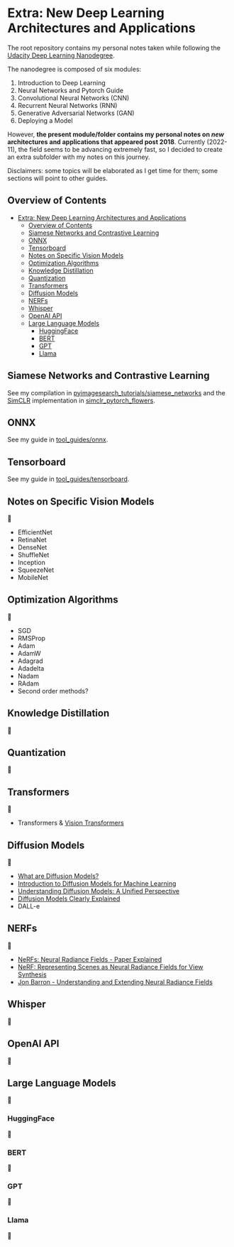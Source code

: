 # Extra: New Deep Learning Architectures and Applications

The root repository contains my personal notes taken while following the [Udacity Deep Learning Nanodegree](https://www.udacity.com/course/deep-learning-nanodegree--nd101).

The nanodegree is composed of six modules:

1. Introduction to Deep Learning
2. Neural Networks and Pytorch Guide
3. Convolutional Neural Networks (CNN)
4. Recurrent Neural Networks (RNN)
5. Generative Adversarial Networks (GAN)
6. Deploying a Model

However, **the present module/folder contains my personal notes on *new* architectures and applications that appeared post 2018**. Currently (2022-11), the field seems to be advancing extremely fast, so I decided to create an extra subfolder with my notes on this journey.

Disclaimers: some topics will be elaborated as I get time for them; some sections will point to other guides.

## Overview of Contents

- [Extra: New Deep Learning Architectures and Applications](#extra-new-deep-learning-architectures-and-applications)
  - [Overview of Contents](#overview-of-contents)
  - [Siamese Networks and Contrastive Learning](#siamese-networks-and-contrastive-learning)
  - [ONNX](#onnx)
  - [Tensorboard](#tensorboard)
  - [Notes on Specific Vision Models](#notes-on-specific-vision-models)
  - [Optimization Algorithms](#optimization-algorithms)
  - [Knowledge Distillation](#knowledge-distillation)
  - [Quantization](#quantization)
  - [Transformers](#transformers)
  - [Diffusion Models](#diffusion-models)
  - [NERFs](#nerfs)
  - [Whisper](#whisper)
  - [OpenAI API](#openai-api)
  - [Large Language Models](#large-language-models)
    - [HuggingFace](#huggingface)
    - [BERT](#bert)
    - [GPT](#gpt)
    - [Llama](#llama)

## Siamese Networks and Contrastive Learning

See my compilation in [pyimagesearch_tutorials/siamese_networks](https://github.com/mxagar/pyimagesearch_tutorials/tree/main/siamese_networks) and the [SimCLR](https://arxiv.org/abs/2002.05709) implementation in [simclr_pytorch_flowers](https://github.com/mxagar/simclr_pytorch_flowers).

## ONNX

See my guide in [tool_guides/onnx](https://github.com/mxagar/tool_guides/tree/master/onnx).

## Tensorboard

See my guide in [tool_guides/tensorboard](https://github.com/mxagar/tool_guides/tree/master/tensorboard).

## Notes on Specific Vision Models

:construction:

- EfficientNet
- RetinaNet
- DenseNet
- ShuffleNet
- Inception
- SqueezeNet
- MobileNet

## Optimization Algorithms

:construction:

- SGD
- RMSProp
- Adam
- AdamW
- Adagrad
- Adadelta
- Nadam
- RAdam
- Second order methods?

## Knowledge Distillation

:construction:

## Quantization

:construction:

## Transformers

:construction:

-  Transformers & [Vision Transformers](https://iaml-it.github.io/posts/2021-04-28-transformers-in-vision/)

## Diffusion Models

:construction:

- [What are Diffusion Models?](https://www.youtube.com/watch?v=fbLgFrlTnGU&list=LL)
- [Introduction to Diffusion Models for Machine Learning](https://www.assemblyai.com/blog/diffusion-models-for-machine-learning-introduction/)
- [Understanding Diffusion Models: A Unified Perspective](https://arxiv.org/abs/2208.11970)
- [Diffusion Models Clearly Explained](https://medium.com/@PhysicistMarianna/diffusion-models-clearly-explained-1fbd5afa36b3)
- DALL-e

## NERFs

:construction:

- [NeRFs: Neural Radiance Fields - Paper Explained](https://www.youtube.com/watch?v=WSfEfZ0ilw4)
- [NeRF: Representing Scenes as Neural Radiance Fields for View Synthesis](https://arxiv.org/abs/2003.08934)
- [Jon Barron - Understanding and Extending Neural Radiance Fields](https://www.youtube.com/watch?v=HfJpQCBTqZs)

## Whisper

:construction:

## OpenAI API

:construction:

## Large Language Models

:construction:

### HuggingFace

:construction:

### BERT

:construction:

### GPT

:construction:

### Llama

:construction:
